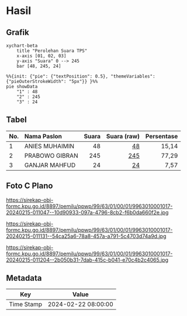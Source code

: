# Hasil

## Grafik

```mermaid
xychart-beta
    title "Perolehan Suara TPS"
    x-axis [01, 02, 03]
    y-axis "Suara" 0 --> 245
    bar [48, 245, 24]
```

```mermaid
%%{init: {"pie": {"textPosition": 0.5}, "themeVariables": {"pieOuterStrokeWidth": "5px"}} }%%
pie showData
    "1" : 48
    "2" : 245
    "3" : 24
```

## Tabel

| No. | Nama Paslon    | Suara | Suara (raw) | Persentase |
|:--- |:-------------- | -----:| -----------:| ----------:|
| 1   | ANIES MUHAIMIN | 48    | [48][p-1]   | 15,14      |
| 2   | PRABOWO GIBRAN | 245   | [245][p-2]  | 77,29      |
| 3   | GANJAR MAHFUD  | 24    | [24][p-3]   | 7,57       |


[p-1]: https://github.com/gigit-pemilu/pemilu-2024-99-luar-negeri/blob/main/pilpres/hitung-suara/sub/99-luar-negeri/sub/63-kuching-malaysia/sub/01-kuching-malaysia/sub/0001-kuching-malaysia/sub/017-ksk-012/sub/paslon-1.txt
[p-2]: https://github.com/gigit-pemilu/pemilu-2024-99-luar-negeri/blob/main/pilpres/hitung-suara/sub/99-luar-negeri/sub/63-kuching-malaysia/sub/01-kuching-malaysia/sub/0001-kuching-malaysia/sub/017-ksk-012/sub/paslon-2.txt
[p-3]: https://github.com/gigit-pemilu/pemilu-2024-99-luar-negeri/blob/main/pilpres/hitung-suara/sub/99-luar-negeri/sub/63-kuching-malaysia/sub/01-kuching-malaysia/sub/0001-kuching-malaysia/sub/017-ksk-012/sub/paslon-3.txt

## Foto C Plano

https://sirekap-obj-formc.kpu.go.id/8897/pemilu/ppwp/99/63/01/00/01/9963010001017-20240215-011047--10d90933-097a-4796-8cb2-f6b0da660f2e.jpg

https://sirekap-obj-formc.kpu.go.id/8897/pemilu/ppwp/99/63/01/00/01/9963010001017-20240215-011131--54ca25a6-78a8-457a-a791-5c4703d74a9d.jpg

https://sirekap-obj-formc.kpu.go.id/8897/pemilu/ppwp/99/63/01/00/01/9963010001017-20240215-011204--2b050b31-7dab-415c-b041-e70c4b2c4065.jpg


## Metadata

| Key        | Value               |
| ---------- | ------------------- |
| Time Stamp | 2024-02-22 08:00:00 |



